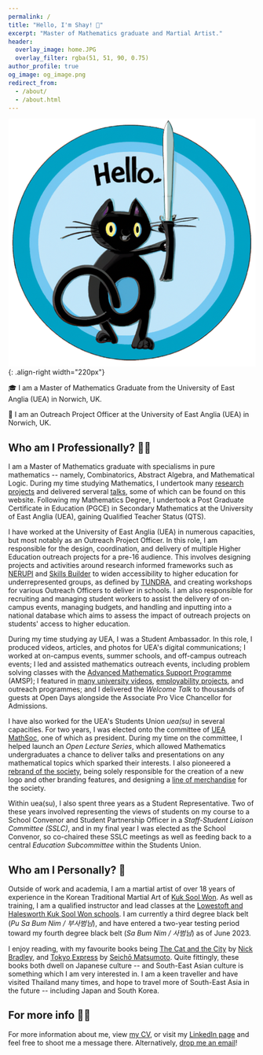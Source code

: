 ```yaml
---
permalink: /
title: "Hello, I'm Shay! 👋"
excerpt: "Master of Mathematics graduate and Martial Artist."
header:
  overlay_image: home.JPG
  overlay_filter: rgba(51, 51, 90, 0.75)
author_profile: true
og_image: og_image.png
redirect_from: 
  - /about/
  - /about.html
---
```


![Sword Cat](/images/SwordCat.png){: .align-right width="220px"}

🎓 I am a Master of Mathematics Graduate from the University of East Anglia (UEA) in Norwich, UK.

💼 I am an Outreach Project Officer at the University of East Anglia (UEA) in Norwich, UK.

Who am I Professionally? 👨‍🎓
------

I am a Master of Mathematics graduate with specialisms in pure mathematics -- namely, Combinatorics, Abstract Algebra, and Mathematical Logic. During my time studying Mathematics, I undertook many [research projects](https://shayjordan.co.uk/projects/) and delivered serveral [talks](https://shayjordan.co.uk/talks/), some of which can be found on this website. Following my Mathematics Degree, I undertook a Post Graduate Certificate in Education (PGCE) in Secondary Mathematics at the University of East Anglia (UEA), gaining Qualified Teacher Status (QTS).

I have worked at the University of East Anglia (UEA) in numerous capacities, but most notably as an Outreach Project Officer. In this role, I am responsible for the design, coordination, and delivery of multiple Higher Education outreach projects for a pre-16 audience. This involves designing projects and activities around research informed frameworks such as [NERUPI](https://www.nerupi.co.uk/about/nerupi-framework-overview) and [Skills Builder](https://www.skillsbuilder.org/universal-framework) to widen accessibility to higher education for underrepresented groups, as defined by [TUNDRA](https://www.officeforstudents.org.uk/data-and-analysis/young-participation-by-area/about-tundra/), and creating workshops for various Outreach Officers to deliver in schools. I am also responsible for recruiting and managing student workers to assist the delivery of on-campus events, managing budgets, and handling and inputting into a national database which aims to assess the impact of outreach projects on students' access to higher education.

During my time studying ay UEA, I was a Student Ambassador. In this role, I produced videos, articles, and photos for UEA's digital communications; I worked at on-campus events, summer schools, and off-campus outreach events; I led and assisted mathematics outreach events, including problem solving classes with the [Advanced Mathematics Support Programme](https://amsp.org.uk/) (AMSP); I featured in [many university videos](https://youtube.com/playlist?list=PL7TuvPgbczmCP7rbkkv4MdvUH8K9kRxqK), [employability projects](https://www.uea.ac.uk/employability/mmath-master-of-mathematics-shay-jordan), and outreach programmes; and I delivered the *Welcome Talk* to thousands of guests at Open Days alongside the Associate Pro Vice Chancellor for Admissions.

I have also worked for the UEA's Students Union *uea(su)* in several capacities. For two years, I was elected onto the committee of [UEA MathSoc](https://www.ueasu.org/opportunities/society/mathsoc/), one of which as president. During my time on the committee, I helped launch an *Open Lecture Series*, which allowed Mathematics undergraduates a chance to deliver talks and presentations on any mathematical topics which sparked their interests. I also pioneered a [rebrand of the society](https://shayjordan.co.uk/portfolio/mathsoc/), being solely responsible for the creation of a new logo and other branding features, and designing a [line of merchandise](https://www.birdsofdereham.com/shop/category/math-society-793/) for the society.

Within uea(su), I also spent three years as a Student Representative. Two of these years involved representing the views of students on my course to a School Convenor and Student Partnership Officer in a *Staff-Student Liaison Committee (SSLC)*, and in my final year I was elected as the School Convenor, so co-chaired these SSLC meetings as well as feeding back to a central *Education Subcommittee* within the Students Union.

Who am I Personally? 🥋
------

Outside of work and academia, I am a martial artist of over 18 years of experience in the Korean Traditional Martial Art of [Kuk Sool Won](https://kuksoolwon.com). As well as training, I am a qualified instructor and lead classes at the [Lowestoft and Halesworth Kuk Sool Won schools](https://kuksoolwonlowestoft.co.uk/). I am currently a third degree black belt (*Pu Sa Bum Nim / 부사범님*), and have entered a two-year testing period toward my fourth degree black belt (*Sa Bum Nim / 사범님*) as of June 2023.

I enjoy reading, with my favourite books being [The Cat and the City](https://www.waterstones.com/book/the-cat-and-the-city/nick-bradley/9781786499912) by [Nick Bradley](https://www.nickbradleywriter.com/), and [Tokyo Express](https://www.penguin.co.uk/books/316578/tokyo-express-by-matsumoto-seicho/9780241439081) by [Seichō Matsumoto](https://en.wikipedia.org/wiki/Seich%C5%8D_Matsumoto). Quite fittingly, these books both dwell on Japanese culture -- and South-East Asian culture is something which I am very interested in. I am a keen traveller and have visited Thailand many times, and hope to travel more of South-East Asia in the future -- including Japan and South Korea.

For more info 💁‍♂️
------

For more information about me, view [my CV](https://shayjordan.co.uk/files/ShayCV.pdf), or visit my [LinkedIn page](https://www.linkedin.com/in/shayjordan/) and feel free to shoot me a message there. Alternatively, [drop me an email](mailto:shay@shayjordan.co.uk)!
